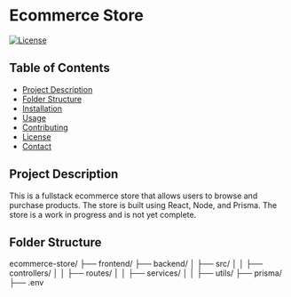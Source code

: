 # Ecommerce Store

[![License](https://img.shields.io/badge/license-MIT-blue.svg)](LICENSE)

## Table of Contents

- [Project Description](#project-description)
- [Folder Structure](#folder-structure)
- [Installation](#installation)
- [Usage](#usage)
- [Contributing](#contributing)
- [License](#license)
- [Contact](#contact)

## Project Description

This is a fullstack ecommerce store that allows users to browse and purchase products. The store is built using React, Node, and Prisma. The store is a work in progress and is not yet complete.

## Folder Structure

ecommerce-store/
├── frontend/
├── backend/
│ ├── src/
│ │ ├── controllers/
│ │ ├── routes/
│ │ ├── services/
│ │ ├── utils/
├── prisma/
├── .env